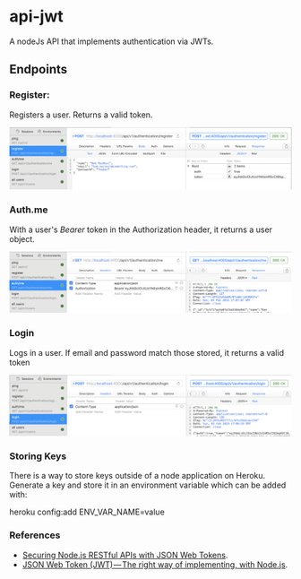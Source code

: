 # api-jwt

A nodeJs API that implements authentication via JWTs.

## Endpoints
### Register:
Registers a user. Returns a valid token.

![register new user](/docs/register.png)

### Auth.me
With a user's _Bearer_ token in the Authorization header, it returns a user object.

![get current user with token](/docs/auth.me.png)

### Login
Logs in a user. If email and password match those stored, it returns a valid token

![Login to recieve token](/docs/login.png)


### Storing Keys
There is a way to store keys outside of a node application on Heroku. Generate a key and store it in an environment variable 
which can be added with:

heroku config:add ENV_VAR_NAME=value


### References

- [Securing Node.js RESTful APIs with JSON Web Tokens](https://medium.freecodecamp.org/securing-node-js-restful-apis-with-json-web-tokens-9f811a92bb52).  
- [JSON Web Token (JWT) — The right way of implementing, with Node.js](https://medium.com/@siddharthac6/json-web-token-jwt-the-right-way-of-implementing-with-node-js-65b8915d550e).
